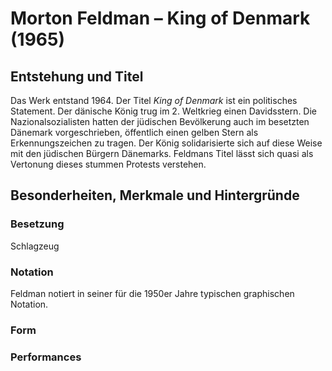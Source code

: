 # Morton Feldman – King of Denmark (1965)

## Entstehung und Titel
Das Werk entstand 1964. Der Titel *King of Denmark* ist ein politisches Statement. Der dänische König trug im 2. Weltkrieg einen Davidsstern. Die Nazionalsozialisten hatten der jüdischen Bevölkerung auch im besetzten Dänemark vorgeschrieben, öffentlich einen gelben Stern als Erkennungszeichen zu tragen. Der König solidarisierte sich auf diese Weise mit den jüdischen Bürgern Dänemarks. Feldmans Titel lässt sich quasi als Vertonung dieses stummen Protests verstehen.



## Besonderheiten, Merkmale und Hintergründe
### Besetzung
Schlagzeug

### Notation
Feldman notiert in seiner für die 1950er Jahre typischen graphischen Notation.

### Form

### Performances